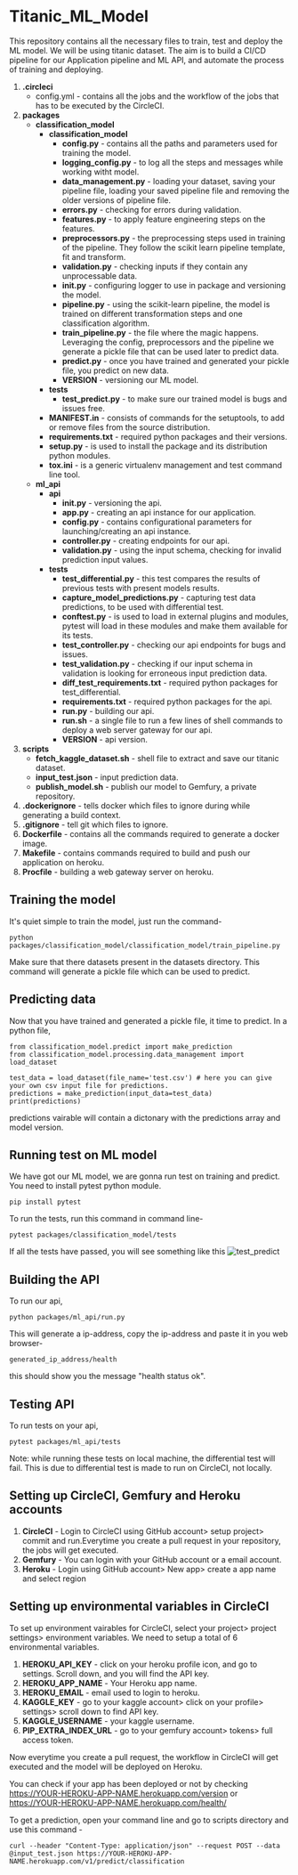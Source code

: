 # Titanic_ML_Model
This repository contains all the necessary files to train, test and deploy the ML model. We will be using titanic dataset.
The aim is to build a CI/CD pipeline for our Application pipeline and ML API, and automate the process of training and deploying.

1. **.circleci**
   - config.yml -  contains all the jobs and the workflow of the jobs that has to be executed by the CircleCI.
2. **packages**
   - **classification_model**
      - **classification_model**
        - **config.py** - contains all the paths and parameters used for training the model.
        - **logging_config.py** - to log all the steps and messages while working witht model.
        - **data_management.py** - loading your dataset, saving your pipeline file, loading your saved pipeline file and removing the older versions of pipeline file.
        - **errors.py** - checking for errors during validation.
        - **features.py** - to apply feature engineering steps on the features.
        - **preprocessors.py** - the preprocessing steps used in training of the pipeline. They follow the scikit learn pipeline template, fit and transform.
        - **validation.py** - checking inputs if they contain any unprocessable data.
        - **init.py** - configuring logger to use in package and versioning the model.
        - **pipeline.py** - using the scikit-learn pipeline, the model is trained on different transformation steps and one classification algorithm.
        - **train_pipeline.py** - the file where the magic happens. Leveraging the config, preprocessors and the pipeline we generate a pickle file that can be used later to predict data.
        - **predict.py** - once you have trained and generated your pickle file, you predict on new data.
        - **VERSION** - versioning our ML model.  
      - **tests**
        - **test_predict.py** - to make sure our trained model is bugs and issues free. 
      - **MANIFEST.in** - consists of commands for the setuptools, to add or remove files from the source distribution.
      - **requirements.txt** - required python packages and their versions.
      - **setup.py** - is used to install the package and its distribution python modules. 
      - **tox.ini** - is a generic virtualenv management and test command line tool.
   - **ml_api**
     - **api** 
       - **init.py** - versioning the api.
       - **app.py** - creating an api instance for our application.
       - **config.py** - contains configurational parameters for launching/creating an api instance.
       - **controller.py** - creating endpoints for our api.
       - **validation.py** - using the input schema, checking for invalid prediction input values.
     - **tests**
       - **test_differential.py** - this test compares the results of previous tests with present models results.
       - **capture_model_predictions.py** - capturing test data predictions, to be used with differential test.
       - **conftest.py** - is used to load in external plugins and modules, pytest will load in these modules and make them available for its tests.
       - **test_controller.py** - checking our api endpoints for bugs and issues.
       - **test_validation.py** - checking if our input schema in validation is looking for erroneous input prediction data.
       - **diff_test_requirements.txt** - required python packages for test_differential.
       - **requirements.txt** - required python packages for the api.
       - **run.py** - building our api.
       - **run.sh** - a single file to run a few lines of shell commands to deploy a web server gateway for our api.
       - **VERSION** - api version.
3. **scripts**
   - **fetch_kaggle_dataset.sh** - shell file to extract and save our titanic dataset.
   - **input_test.json** - input prediction data.
   - **publish_model.sh** - publish our model to Gemfury, a private repository.
4. **.dockerignore** - tells docker which files to ignore during while generating a build context.
5. **.gitignore** - tell git which files to ignore.
6. **Dockerfile** - contains all the commands required to generate a docker image.
7. **Makefile** - contains commands required to build and push our application on heroku.
8. **Procfile** - building a web gateway server on heroku. 


## Training the model
It's quiet simple to train the model, just run the command-
``` 
python packages/classification_model/classification_model/train_pipeline.py
```
Make sure that there datasets present in the datasets directory.
This command will generate a pickle file which can be used to predict.


## Predicting data
Now that you have trained and generated a pickle file, it time to predict.
In a python file,
```
from classification_model.predict import make_prediction
from classification_model.processing.data_management import load_dataset

test_data = load_dataset(file_name='test.csv') # here you can give your own csv input file for predictions.
predictions = make_prediction(input_data=test_data)
print(predictions)
```
predictions vairable will contain a dictonary with the predictions array and model version.


## Running test on ML model
We have got our ML model, we are gonna run test on training and predict.
You need to install pytest python module.
```
pip install pytest
```
To run the tests, run this command in command line- 
```
pytest packages/classification_model/tests
```
If all the tests have passed, you will see something like this 
![test_predict](https://user-images.githubusercontent.com/70632625/111276500-6638a180-865d-11eb-9330-52033daa6622.PNG)


## Building the API
To run our api,
```
python packages/ml_api/run.py
```
This will generate a ip-address, copy the ip-address and paste it in you web browser-
```
generated_ip_address/health
```
this should show you the message "health status ok". 


## Testing API
To run tests on your api,
```
pytest packages/ml_api/tests
```
Note: while running these tests on local machine, the differential test will fail. This is due to differential test is made to run on CircleCI, not locally.


## Setting up CircleCI, Gemfury and Heroku accounts
1. **CircleCI** - Login to CircleCI using GitHub account> setup project> commit and run.Everytime you create a pull request in your repository, the jobs will get executed.
2. **Gemfury** - You can login with your GitHub account or a email account.
3. **Heroku** - Login using GitHub account> New app> create a app name and select region


## Setting up environmental variables in CircleCI
To set up environment vairables for CircleCI, select your project> project settings> environment variables.
We need to setup a total of 6 environmental variables.
   1. **HEROKU_API_KEY** - click on your heroku profile icon, and go to settings. Scroll down, and you will find the API key.
   2. **HEROKU_APP_NAME** - Your Heroku app name.
   3. **HEROKU_EMAIL** - email used to login to heroku.
   4. **KAGGLE_KEY** - go to your kaggle account> click on your profile> settings> scroll down to find API key.
   5. **KAGGLE_USERNAME** - your kaggle username.
   6. **PIP_EXTRA_INDEX_URL** - go to your gemfury account> tokens> full access token.

Now everytime you create a pull request, the workflow in CircleCI will get executed and the model will be deployed on Heroku.

You can check if your app has been deployed or not by checking https://YOUR-HEROKU-APP-NAME.herokuapp.com/version or https://YOUR-HEROKU-APP-NAME.herokuapp.com/health/

To get a prediction, open your command line and go to scripts directory and use this command -
```
curl --header "Content-Type: application/json" --request POST --data @input_test.json https://YOUR-HEROKU-APP-NAME.herokuapp.com/v1/predict/classification
```
